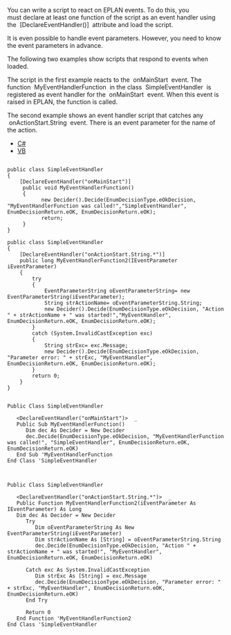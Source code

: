 You can write a script to react on EPLAN events. To do this, you must declare at least one function of the script as an event handler using the  [DeclareEventHandler()]  attribute and load the script.

It is even possible to handle event parameters. However, you need to know the event parameters in advance.

The following two examples show scripts that respond to events when loaded.

The script in the first example reacts to the  onMainStart  event. The function  MyEventHandlerFunction  in the class  SimpleEventHandler  is registered as event handler for the  onMainStart  event. When this event is raised in EPLAN, the function is called.

The second example shows an event handler script that catches any  onActionStart.String  event. There is an event parameter for the name of the action.

* [C#](#i-tab-content-CS)
* [VB](#i-tab-content-VB)

```

public class SimpleEventHandler
{
    [DeclareEventHandler("onMainStart")]
     public void MyEventHandlerFunction()
     {
           new Decider().Decide(EnumDecisionType.eOkDecision, "MyEventHandlerFunction was called!","SimpleEventHandler", EnumDecisionReturn.eOK, EnumDecisionReturn.eOK);
           return;
     }
} 

public class SimpleEventHandler
{
    [DeclareEventHandler("onActionStart.String.*")]
    public long MyEventHandlerFunction2(IEventParameter iEventParameter)
    {
        try
        {
            EventParameterString oEventParameterString= new EventParameterString(iEventParameter);
            String strActionName= oEventParameterString.String;
            new Decider().Decide(EnumDecisionType.eOkDecision, "Action " + strActionName + " was started!","MyEventHandler", EnumDecisionReturn.eOK, EnumDecisionReturn.eOK);
        }
        catch (System.InvalidCastException exc)
        {
            String strExc= exc.Message;
            new Decider().Decide(EnumDecisionType.eOkDecision, "Parameter error: " + strExc, "MyEventHandler", EnumDecisionReturn.eOK, EnumDecisionReturn.eOK);
        }
        return 0;
    }
}
```

```

Public Class SimpleEventHandler

   <DeclareEventHandler("onMainStart")>  _
   Public Sub MyEventHandlerFunction()
      Dim dec As Decider = New Decider
      dec.Decide(EnumDecisionType.eOkDecision, "MyEventHandlerFunction was called!", "SimpleEventHandler", EnumDecisionReturn.eOK, EnumDecisionReturn.eOK)
   End Sub 'MyEventHandlerFunction
End Class 'SimpleEventHandler

 

Public Class SimpleEventHandler

   <DeclareEventHandler("onActionStart.String.*")>  _
   Public Function MyEventHandlerFunction2(iEventParameter As IEventParameter) As Long
   Dim dec As Decider = New Decider
      Try
         Dim oEventParameterString As New EventParameterString(iEventParameter)
         Dim strActionName As [String] = oEventParameterString.String
         dec.Decide(EnumDecisionType.eOkDecision, "Action " + strActionName + " was started!", "MyEventHandler", EnumDecisionReturn.eOK, EnumDecisionReturn.eOK)

      Catch exc As System.InvalidCastException
         Dim strExc As [String] = exc.Message
         dec.Decide(EnumDecisionType.eOkDecision, "Parameter error: " + strExc, "MyEventHandler", EnumDecisionReturn.eOK, EnumDecisionReturn.eOK)
      End Try

      Return 0
   End Function 'MyEventHandlerFunction2
End Class 'SimpleEventHandler
```

